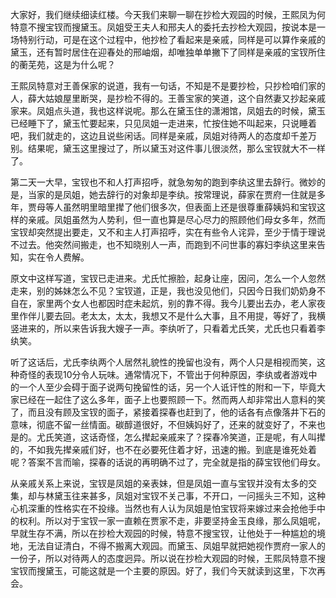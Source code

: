 
大家好，我们继续细读红楼。今天我们来聊一聊在抄检大观园的时候，王熙凤为何特意不搜宝钗而搜黛玉。凤姐受王夫人和邢夫人的委托去抄检大观园，按说本是一场特别行动，可是在这个过程中，他抄检了看起来是亲戚，同样是可以算作亲戚的黛玉，还有暂时居住在迎春处的邢岫烟，却唯独单单撇下了同样是亲戚的宝钗所住的蘅芜苑，这是为什么呢？

王熙凤特意对王善保家的说道，我有一句话，不知是不是要抄检，只抄检咱们家的人，薛大姑娘屋里断哭，是抄检不得的。王善宝家的笑道，这个自然妻又抄起亲戚家来。凤姐点头道，我也这样说呢。那么在黛玉住的潇湘馆，凤姐去的时候，黛玉已经睡下了，黛玉忙要起来，只见凤姐一走进来，忙按住她不叫起来，只说睡着吧，我们就走的，这边且说些闲话。同样是亲戚，凤姐对待两人的态度却千差万别。结果呢，黛玉这里搜过了，所以黛玉对这件事儿很淡然，那么宝钗就大不一样了。

第二天一大早，宝钗也不和人打声招呼，就急匆匆的跑到李纨这里去辞行。微妙的是，当家的是凤姐，她去辞行的对象却是李纨。按常理说，薛家在贾府一住就是多年，贾母等人虽然明里暗里撵了他们很多次，但表面上还是很尊重薛姨妈和宝钗这样的亲戚。凤姐虽然为人势利，但一直也算是尽心尽力的照顾他们母女多年，然而宝钗却突然提出要走，又不和主人打声招呼，实在有些令人诧异，至少于情于理说不过去。他突然间搬走，也不知晓别人一声，而跑到不问世事的寡妇李纨这里来告知，实在令人费解。

原文中这样写道，宝钗已走进来。尤氏忙擦脸，起身让座，因问，怎么一个人忽然走来，别的姊妹怎么不见？宝钗道，正是，我也没见他们，只因今日我们奶奶身不自在，家里两个女人也都因时症未起炕，别的靠不得。我今儿要出去办，老人家夜里作伴儿要去回。老太太，太太，我想又不是什么大事，且不用提，等好了，我横竖进来的，所以来告诉我大嫂子一声。李纨听了，只看着尤氏笑，尤氏也只看着李纨笑。

听了这话后，尤氏李纨两个人居然礼貌性的挽留也没有，两个人只是相视而笑，这种奇怪的表现10分令人玩味。通常情况下，不管出于何种原因，李纨或者游戏中的一个人至少会碍于面子说两句挽留性的话，另一个人诋讦性的附和一下，毕竟大家已经在一起住了这么多年，面子上也要照顾一下。然而两人却非常出人意料的笑了，而且没有顾及宝钗的面子，紧接着探春也赶到了，他的话各有点像落井下石的意味，彻底不留一丝情面。碳醇道很好，不但姨妈好了，还来的就变好了，不来也是的。尤氏笑道，这话奇怪，怎么撵起亲戚来了？探春冷笑道，正是呢，有人叫撵的，不如我先撵亲戚们好，也不在必要死住着才好，迅速的搬。到底是谁死处着呢？答案不言而喻，探春的话说的再明确不过了，完全就是指的薛宝钗他们母女。

从亲戚关系上来说，宝钗是凤姐的亲表妹，但是凤姐一直与宝钗并没有太多的交集，却与林黛玉往来甚多，凤姐对宝钗不关己事，不开口，一问摇头三不知，这种心机深重的性格实在不投缘。当然也有人认为凤姐是怕宝钗将来嫁过来会抢他手中的权利。所以对于宝钗一家一直赖在贾家不走，非要坚持金玉良缘，那么凤姐呢，早就生存不满，所以在抄检大观园的时候，特意不搜宝钗，让他处于一种尴尬的境地，无法自证清白，不得不搬离大观园。而黛玉、凤姐早就把她视作贾府一家人的一份子，所以对待两人的态度迥异。所以说在抄检大观园的时候，王熙凤特意不搜宝钗而搜黛玉，可能这就是一个主要的原因。好了，我们今天就读到这里，下次再会。


